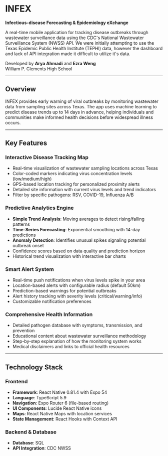 # INFEX
**Infectious-disease Forecasting & Epidemiology eXchange**

A real-time mobile application for tracking disease outbreaks through wastewater surveillance data using the CDC's National Wastewater Surveillance System (NWSS) API. We were initially attempting to use the Texas Epidemic Public Health Institute (TEPHI) data, however the dashboard and lack of API integration made it difficult to utilize it's data.

Developed by **Arya Ahmadi** and **Ezra Weng**  
William P. Clements High School

---

## Overview

INFEX provides early warning of viral outbreaks by monitoring wastewater data from sampling sites across Texas. The app uses machine learning to predict disease trends up to 14 days in advance, helping individuals and communities make informed health decisions before widespread illness occurs.

---

## Key Features

### Interactive Disease Tracking Map
- Real-time visualization of wastewater sampling locations across Texas
- Color-coded markers indicating virus concentration levels (low/medium/high)
- GPS-based location tracking for personalized proximity alerts
- Detailed site information with current virus levels and trend indicators
- Filter by specific pathogens: RSV, COVID-19, Influenza A/B

### Predictive Analytics Engine
- **Simple Trend Analysis**: Moving averages to detect rising/falling patterns
- **Time-Series Forecasting**: Exponential smoothing with 14-day predictions
- **Anomaly Detection**: Identifies unusual spikes signaling potential outbreak onset
- Confidence scores based on data quality and prediction horizon
- Historical trend visualization with interactive bar charts

### Smart Alert System
- Real-time push notifications when virus levels spike in your area
- Location-based alerts with configurable radius (default 50km)
- Prediction-based warnings for potential outbreaks
- Alert history tracking with severity levels (critical/warning/info)
- Customizable notification preferences

### Comprehensive Health Information
- Detailed pathogen database with symptoms, transmission, and prevention
- Educational content about wastewater surveillance methodology
- Step-by-step explanation of how the monitoring system works
- Medical disclaimers and links to official health resources

---

## Technology Stack

### Frontend
- **Framework**: React Native 0.81.4 with Expo 54
- **Language**: TypeScript 5.9
- **Navigation**: Expo Router 6 (file-based routing)
- **UI Components**: Lucide React Native icons
- **Maps**: React Native Maps with location services
- **State Management**: React Hooks with Context API

### Backend & Database
- **Database**: SQL
- **API Integration**: CDC NWSS
